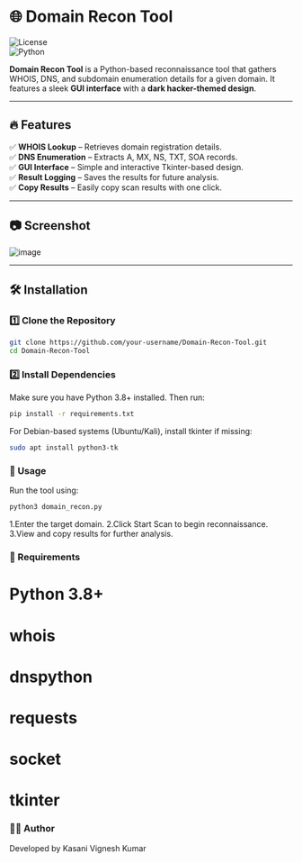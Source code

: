# 🌐 Domain Recon Tool  

![License](https://img.shields.io/badge/license-MIT-green)  
![Python](https://img.shields.io/badge/Python-3.8%2B-blue)  

**Domain Recon Tool** is a Python-based reconnaissance tool that gathers WHOIS, DNS, and subdomain enumeration details for a given domain. It features a sleek **GUI interface** with a **dark hacker-themed design**.  

---

## 🔥 Features  
✅ **WHOIS Lookup** – Retrieves domain registration details.  
✅ **DNS Enumeration** – Extracts A, MX, NS, TXT, SOA records.  
✅ **GUI Interface** – Simple and interactive Tkinter-based design.  
✅ **Result Logging** – Saves the results for future analysis.  
✅ **Copy Results** – Easily copy scan results with one click.  

---

## 📷 Screenshot  
![image](https://github.com/user-attachments/assets/d237fd44-a2ff-4c71-820a-d36d73694562)


---

## 🛠 Installation  

### 1️⃣ Clone the Repository  
```bash
git clone https://github.com/your-username/Domain-Recon-Tool.git
cd Domain-Recon-Tool
```
### 2️⃣ Install Dependencies 
Make sure you have Python 3.8+ installed. Then run:
```bash
pip install -r requirements.txt
```
For Debian-based systems (Ubuntu/Kali), install tkinter if missing:
```bash
sudo apt install python3-tk
```
### 🚀 Usage
Run the tool using:
```bash
python3 domain_recon.py
```
1.Enter the target domain.
2.Click Start Scan to begin reconnaissance.
3.View and copy results for further analysis.

### 📜 Requirements 
# Python 3.8+
# whois
# dnspython
# requests
# socket
# tkinter

### 👨‍💻 Author
Developed by Kasani Vignesh Kumar
